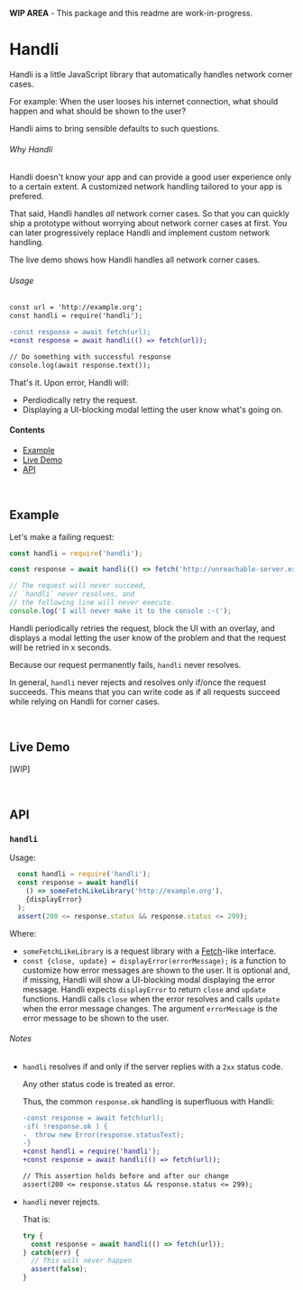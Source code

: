 **WIP AREA** - This package and this readme are work-in-progress.

# Handli

Handli is a little JavaScript library that automatically handles network corner cases.

For example:
When the user looses his internet connection,
what should happen and what should be shown to the user?

Handli aims to bring sensible defaults to such questions.

###### Why Handli

Handli doesn't know your app and can provide a good user experience only to a certain extent.
A customized network handling tailored to your app is prefered.

That said, Handli handles *all* network corner cases.
So that you can quickly ship a prototype without worrying about network corner cases at first.
You can later progressively replace Handli and implement custom network handling.

The live demo shows how Handli handles all network corner cases.

###### Usage

~~~diff
const url = 'http://example.org';
const handli = require('handli');

-const response = await fetch(url);
+const response = await handli(() => fetch(url));

// Do something with successful response
console.log(await response.text());
~~~

That's it.
Upon error, Handli will:
 - Perdiodically retry the request.
 - Displaying a UI-blocking modal letting the user know what's going on.

#### Contents

 - [Example](#example)
 - [Live Demo](#live-demo)
 - [API](#API)


<br/>

## Example

Let's make a failing request:

~~~js
const handli = require('handli');

const response = await handli(() => fetch('http://unreachable-server.example.org'));

// The request will never succeed,
// `handli` never resolves, and
// the following line will never execute.
console.log('I will never make it to the console :-(');
~~~

Handli periodically retries the request,
block the UI with an overlay,
and displays a modal letting the user know of the problem and that the request will be retried in x seconds.

Because our request permanently fails, `handli` never resolves.

In general, `handli` never rejects and resolves only if/once the request succeeds.
This means that you can write code as if all requests succeed
while relying on Handli for corner cases.

<br/>

## Live Demo

[WIP]

<br/>

## API

### `handli`

Usage:
~~~js
  const handli = require('handli');
  const response = await handli(
    () => someFetchLikeLibrary('http://example.org'),
    {displayError}
  );
  assert(200 <= response.status && response.status <= 299);
~~~

Where:
 - `someFetchLikeLibrary`
    is a request library with a
    [Fetch](https://developer.mozilla.org/en-US/docs/Web/API/Fetch_API)-like interface.
 - `const {close, update} = displayError(errorMessage);`
    is a function to customize how error messages are shown to the user.
    It is optional and, if missing, Handli will show a UI-blocking modal displaying the error message.
    Handli expects `displayError` to return `close` and `update` functions.
    Handli calls `close` when the error resolves and calls `update` when the error message changes.
    The argument `errorMessage` is the error message to be shown to the user.

###### Notes

 - `handli` resolves if and only if the server replies with a `2xx` status code.

    Any other status code is treated as error.

    Thus, the common `response.ok` handling is superfluous with Handli:
    ~~~diff
    -const response = await fetch(url);
    -if( !response.ok ) {
    -  throw new Error(response.statusText);
    -}
    +const handli = require('handli');
    +const response = await handli(() => fetch(url));

    // This assertion holds before and after our change
    assert(200 <= response.status && response.status <= 299);
    ~~~

 - `handli` never rejects.

    That is:
    ~~~js
    try {
      const response = await handli(() => fetch(url));
    } catch(err) {
      // This will never happen
      assert(false);
    }
    ~~~
